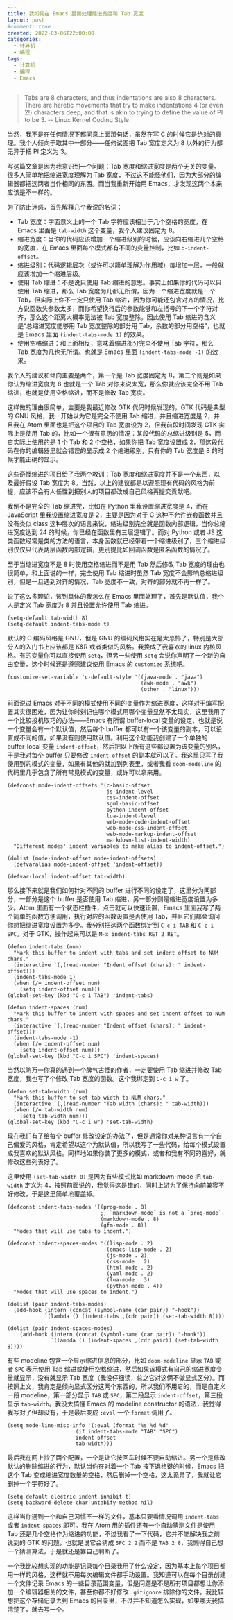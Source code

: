 ```yaml
---
title: 我如何在 Emacs 里面处理缩进宽度和 Tab 宽度
layout: post
#comment: true
created: 2022-03-06T22:00:00
categories:
  - 计算机
  - 编程
tags:
  - 计算机
  - 编程
  - Emacs
---
```

> Tabs are 8 characters, and thus indentations are also 8 characters. There are heretic movements that try to make indentations 4 (or even 2!) characters deep, and that is akin to trying to define the value of PI to be 3.
> -- Linux Kernel Coding Style


当然，我不是在任何情况下都同意上面那句话，虽然在写 C 的时候它是绝对的真理。我个人倾向于取其中一部分——任何试图把 Tab 宽度定义为 8 以外的行为都无异于把 PI 定义为 3。

<!--more-->

写这篇文章是因为我意识到一个问题：Tab 宽度和缩进宽度是两个无关的变量。很多人简单地把缩进宽度理解为 Tab 宽度，不过这不能怪他们，因为大部分的编辑器都把这两者当作相同的东西。而当我重新开始用 Emacs，才发现这两个本来应该是不一样的。

为了防止迷惑，首先解释几个我说的名词：

- Tab 宽度：字面意义上的一个 Tab 字符应该相当于几个空格的宽度，在 Emacs 里面是 `tab-width` 这个变量，我个人建议固定为 8。
- 缩进宽度：当你的代码应该增加一个缩进级别的时候，应该向右缩进几个空格的宽度，在 Emacs 里面每个模式都有不同的变量控制，比如 `c-indent-offset`。
- 缩进级别：代码逻辑层次（或许可以简单理解为作用域）每增加一层，一般就应该增加一个缩进层级。
- 使用 Tab 缩进：不是说只使用 Tab 缩进的意思。事实上如果你的代码可以只使用 Tab 缩进，那么 Tab 宽度为几都无所谓，因为一个缩进宽度就是一个 Tab，但实际上你不一定只使用 Tab 缩进，因为你可能还包含对齐的情况，比方说函数头参数太多，而你希望换行后的参数能够和左括号的下一个字符对齐，那么这个距离大概率无法被 Tab 宽度整除。因此使用 Tab 缩进的含义是“总缩进宽度能够用 Tab 宽度整除的部分用 Tab，余数的部分用空格”，也就是 Emacs 里面 `(indent-tabs-mode 1)` 的效果。
- 使用空格缩进：和上面相反，意味着缩进部分完全不使用 Tab 字符，那么 Tab 宽度为几也无所谓。也就是 Emacs 里面 `(indent-tabs-mode -1)` 的效果。

我个人的建议和倾向主要是两个，第一个是 Tab 宽度固定为 8，第二个则是如果你认为缩进宽度为 8 也就是一个 Tab 对你来说太宽，那么你就应该完全不用 Tab 缩进，也就是使用空格缩进，而不是修改 Tab 宽度。

这样做的理由很简单，主要是我最近修改 GTK 代码时候发现的，GTK 代码是典型的 GNU 风格，我一开始以为它是完全不使用 Tab 缩进，并且缩进宽度是 2，并且我在 Atom 里面也是把这个项目的 Tab 宽度设为 2，但我前段时间发现 GTK 实际上是使用 Tab 的，比如一个很有意思的情况：某段代码的总缩进级别是 5，而它实际上使用的是 1 个 Tab 和 2 个空格，如果你把 Tab 宽度设置成 2，那这段代码在你的编辑器里就会错误的显示成 2 个缩进级别，只有你的 Tab 宽度是 8 的时候才能正确的显示。

这些奇怪缩进的项目给了我两个教训：Tab 宽度和缩进宽度并不是一个东西，以及最好假设 Tab 宽度为 8。当然，以上的建议都是以遵照现有代码的风格为前提，应该不会有人任性到把别人的项目都改成自己风格再提交贡献吧。

我倒不是完全的 Tab 缩进党，比如在 Python 里我设置缩进宽度是 4，而在 JavaScript 里我设置缩进宽度是 2，主要是因为对于 C 这种不允许嵌套函数并且没有类似 class 这种层次的语言来说，缩进级别完全就是函数内部逻辑，当你总缩进宽度达到 24 的时候，你已经在函数里有三层逻辑了。而对 Python 或者 JS 这类函数经常是类的方法的语言，本身函数就已经带着一个缩进级别了，三个缩进级别仅仅只代表两层函数内部逻辑，更别提比如回调函数是匿名函数的情况了。

至于当缩进宽度不是 8 时使用空格缩进而不是用 Tab 然后修改 Tab 宽度的理由也很简单，和上面说的一样，完全使用 Tab 缩进时虽然 Tab 宽度不会影响总缩进级别，但是一旦遇到对齐的情况，Tab 宽度不一致，对齐的部分就不再一样了。

说了这么多理论，该到具体的我怎么在 Emacs 里面处理了，首先是默认值，我个人是定义 Tab 宽度为 8 并且设置允许使用 Tab 缩进。

```elisp
(setq-default tab-width 8)
(setq-default indent-tabs-mode t)
```

默认的 C 编码风格是 GNU，但是 GNU 的编码风格实在是太恐怖了，特别是大部分人的入门书上应该都是 K&R 或者类似的风格。我换成了我喜欢的 linux 内核风格。有的变量你可以直接使用 `setq`，但另一些使用 `setq` 会说你声明了一个新的自由变量，这个时候还是遵照建议使用 Emacs 的 `customize` 系统吧。

```elisp
(customize-set-variable 'c-default-style '((java-mode . "java")
                                           (awk-mode . "awk")
                                           (other . "linux")))
```

前面说过 Emacs 对于不同的模式使用不同的变量作为缩进宽度，这样对于编写配置其实很困难，因为让你时刻记住哪个模式用哪个变量显然不太现实，这里我用了一个比较投机取巧的办法——Emacs 有所谓 buffer-local 变量的设定，也就是说一个变量会有一个默认值，然后每个 buffer 都可以有一个该变量的副本，可以设置成不同的值，如果没有则使用默认值。利用这个功能我创建了一个单独的 buffer-local 变量 `indent-offset`，然后把以上所有这些都设置为该变量的别名，于是我对每个 buffer 只要修改 `indent-offset` 的副本就可以了。我这里只写了我使用到的模式的变量，如果有其他的就加到列表里，或者我看 `doom-modeline` 的代码里几乎包含了所有常见模式的变量，或许可以拿来用。

```elisp
(defconst mode-indent-offsets '(c-basic-offset
                                js-indent-level
                                css-indent-offset
                                sgml-basic-offset
                                python-indent-offset
                                lua-indent-level
                                web-mode-code-indent-offset
                                web-mode-css-indent-offset
                                web-mode-markup-indent-offset
                                markdown-list-indent-width)
  "Different modes' indent variables to make alias to indent-offset.")

(dolist (mode-indent-offset mode-indent-offsets)
  (defvaralias mode-indent-offset 'indent-offset))

(defvar-local indent-offset tab-width)
```

那么接下来就是我们如何针对不同的 buffer 进行不同的设定了，这里分为两部分，一部分是这个 buffer 是否使用 Tab 缩进，另一部分则是缩进宽度设置为多少。Atom 里面有一个状态栏插件，点击就可以快速设置，Emacs 里面我写了两个简单的函数方便调用，执行对应的函数设置是否使用 Tab，并且它们都会询问你想把缩进宽度设置为多少。我分别把这两个函数绑定到 `C-c i TAB` 和 `C-c i SPC`。对于 GTK，操作起来可以是 `M-x indent-tabs RET 2 RET`。

```elisp
(defun indent-tabs (num)
  "Mark this buffer to indent with tabs and set indent offset to NUM chars."
  (interactive `(,(read-number "Indent offset (chars): " indent-offset)))
  (indent-tabs-mode 1)
  (when (/= indent-offset num)
    (setq indent-offset num)))
(global-set-key (kbd "C-c i TAB") 'indent-tabs)

(defun indent-spaces (num)
  "Mark this buffer to indent with spaces and set indent offset to NUM chars."
  (interactive `(,(read-number "Indent offset (chars): " indent-offset)))
  (indent-tabs-mode -1)
  (when (/= indent-offset num)
    (setq indent-offset num)))
(global-set-key (kbd "C-c i SPC") 'indent-spaces)
```

当然以防万一你真的遇到一个脾气古怪的作者，一定要使用 Tab 缩进并修改 Tab 宽度，我也写了个修改 Tab 宽度的函数。这个我绑定到 `C-c i w` 了。

```elisp
(defun set-tab-width (num)
  "Mark this buffer to set tab width to NUM chars."
  (interactive `(,(read-number "Tab width (chars): " tab-width)))
  (when (/= tab-width num)
    (setq tab-width num)))
(global-set-key (kbd "C-c i w") 'set-tab-width)
```

现在我们有了给每个 buffer 修改设定的办法了，但是通常你对某种语言有一个自己偏爱的风格，肯定希望以这个为默认值，所以我写了一些代码，给每个模式设置成我喜欢的默认风格。同样地如果你装了更多的模式，或者和我有不同的喜好，就修改这些列表好了。

这里使用 `(set-tab-width 8)` 是因为有些模式比如 markdown-mode 把 `tab-width` 定义为 4，按照前面说的，我觉得这是错的，同时上游为了保持向前兼容不好修改，于是这里简单地覆盖掉。

```elisp
(defconst indent-tabs-modes '((prog-mode . 8)
                              ;; `markdown-mode` is not a `prog-mode`.
                              (markdown-mode . 8)
                              (gfm-mode . 8))
  "Modes that will use tabs to indent.")

(defconst indent-spaces-modes '((lisp-mode . 2)
                                (emacs-lisp-mode . 2)
                                (js-mode . 2)
                                (css-mode . 2)
                                (html-mode . 2)
                                (yaml-mode . 2)
                                (lua-mode . 3)
                                (python-mode . 4))
  "Modes that will use spaces to indent.")

(dolist (pair indent-tabs-modes)
  (add-hook (intern (concat (symbol-name (car pair)) "-hook"))
            `(lambda () (indent-tabs ,(cdr pair)) (set-tab-width 8))))

(dolist (pair indent-spaces-modes)
    (add-hook (intern (concat (symbol-name (car pair)) "-hook"))
              `(lambda () (indent-spaces ,(cdr pair)) (set-tab-width 8))))
```

有些 modeline 包含一个显示缩进信息的部分，比如 `doom-modeline` 显示 `TAB` 或者 `SPC` 表示使用 Tab 缩进或使用空格缩进，然后如果该模式有自己的缩进宽度变量就显示，没有就显示 Tab 宽度（我没仔细读，总之它对这俩不做显式区分）。而按照上文，我肯定是倾向显式区分这两个东西的，所以我们不用它的，而是自定义一段 modeline，第一部分显示 `TAB` 或 `SPC`，第二段显示 `indent-offset`，第三段显示 `tab-width`。我没太搞懂 Emacs 的 modeline constructor 的语法，我觉得我写对了但却没有，于是最后变成 `:eval` 一个 `format` 调用了。

```elisp
(setq mode-line-misc-info '(:eval (format "%s %d %d"
					  (if indent-tabs-mode "TAB" "SPC")
					  indent-offset
					  tab-width)))
```

最后我在网上抄了两个配置，一个是让它按回车时候不要自动缩进。另一个是修改默认的删除缩进的行为，默认当你在对着一个 Tab 按下退格键的时候，Emacs 把这个 Tab 变成缩进宽度数量的空格，然后删掉一个空格，这太诡异了，我就让它删掉一个字符好了。

```elisp
(setq-default electric-indent-inhibit t)
(setq backward-delete-char-untabify-method nil)
```

这样当你遇到一个和自己习惯不一样的文件，基本只要看情况调用 `indent-tabs` 或者 `indent-spaces` 即可。我在 Atom 用的插件还有一个自动猜测文件是使用 Tab 还是几个空格作为缩进的功能，不过我看了一下代码，它并不能解决我之前说到的 GTK 的问题，也就是说它会猜成 `SPC 2 2` 而不是 `TAB 2 8`，我懒得自己想一个猜测算法，于是就还是靠自己判断了。

一个我比较想实现的功能是记录每个目录我用了什么设定，因为基本上每个项目都用一样的风格，这样就不用每次编辑文件都手动设置。我知道可以在每个目录创建一个文件记录 Emacs 的一些目录范围变量，但是问题是不是所有项目都想让你添加一个编辑器相关的文件，甚至你都不好修改 `.gitignore` 排除你的文件。我比较想把这个存储记录丢到 Emacs 的目录里，不过并不知道怎么实现，如果哪天我搞清楚了，就去写一个。
